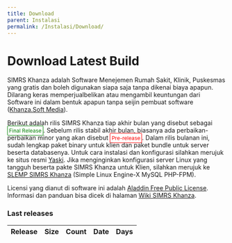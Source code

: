 ```yaml
---
title: Download
parent: Instalasi
permalink: /Instalasi/Download/
---
```

<style>.final-release { background-color: white; color: green; border:1px solid green; border-radius: 2px; padding: 3px; font-size: 12px; } .pre-release { background-color: white; color: red; border-radius: 2px; border:1px solid red; padding: 3px; font-size:12px;</style>

# Download Latest Build

SIMRS Khanza adalah Software Menejemen Rumah Sakit, Klinik, Puskesmas yang gratis dan boleh digunakan siapa saja tanpa dikenai
biaya apapun. Dilarang keras memperjualbelikan atau mengambil keuntungan dari Software ini dalam bentuk apapun tanpa seijin pembuat software (<a href="https://elkhanza.wordpress.com/">Khanza.Soft Media</a>).

Berikut adalah rilis SIMRS Khanza tiap akhir bulan yang disebut sebagai <span class="final-release">Final Release</span>. Sebelum rilis stabil akhir bulan, biasanya ada perbaikan-perbaikan minor yang akan disebut <span class="pre-release">Pre-release</span>. Dalam rilis bulanan ini, sudah lengkap paket binary untuk klien dan paket bundle untuk server beserta databasenya. Untuk cara instalasi dan konfigurasi silahkan merujuk ke situs resmi <a href="https://www.yaski.or.id" target="_blank">Yaski</a>. Jika menginginkan konfigurasi server Linux yang tangguh beserta pakte SIMRS Khanza untuk Klien, silahkan merujuk ke <a href="https://slemp.basoro.id/">SLEMP SIMRS Khanza</a> (Simple Linux Engine-X MySQL PHP-FPM).

Licensi yang dianut di software ini adalah <a href="https://en.wikipedia.org/wiki/Aladdin_Free_Public_License">Aladdin Free Public License<a/>.<br> 
Informasi dan panduan bisa dicek di halaman <a href="https://github.com/mas-elkhanza/SIMRS-Khanza/wiki">Wiki SIMRS Khanza</a>.  


<h3>Last releases<span class="total-downloads"></span></h3>
<table class="table-downloads">
  <thead>
    <tr>
      <th>Release</th>
      <th>Size</th>
      <th class="none">Count</th>
      <th class="none">Date</th>
      <th class="none">Days</th>
    </tr>
  </thead>
  <tbody>
  </tbody>
</table>
<script src="https://ajax.googleapis.com/ajax/libs/jquery/3.1.1/jquery.min.js"></script>
<script src="https://cdnjs.cloudflare.com/ajax/libs/moment.js/2.22.2/moment.js"></script>
<script src="https://basoro.id/assets/js/simrs-khanza.js"></script>
